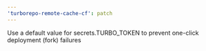 ```yaml
---
'turborepo-remote-cache-cf': patch
---
```


Use a default value for secrets.TURBO_TOKEN to prevent one-click deployment (fork) failures
